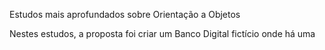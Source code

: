 Estudos mais aprofundados sobre Orientação a Objetos

Nestes estudos, a proposta foi criar um Banco Digital fictício onde há uma
